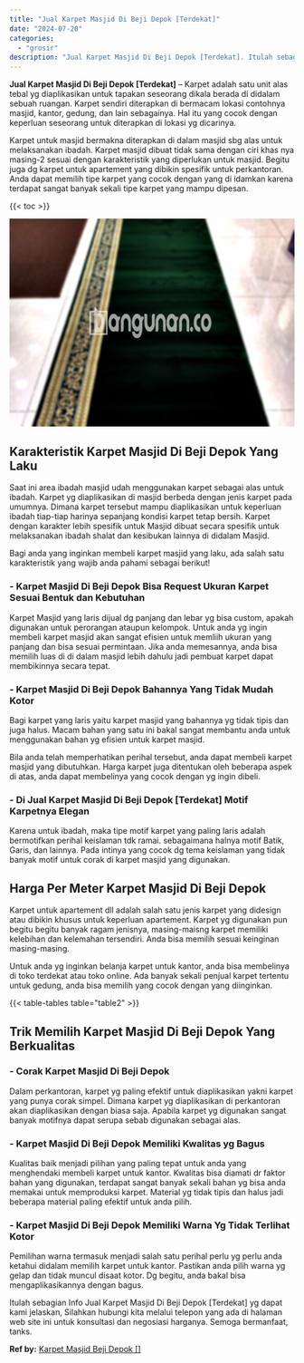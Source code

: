 ```yaml
---
title: "Jual Karpet Masjid Di Beji Depok [Terdekat]"
date: "2024-07-20"
categories: 
  - "grosir"
description: "Jual Karpet Masjid Di Beji Depok [Terdekat]. Itulah sebagian Info Jual Karpet Masjid Di Beji Depok [Terdekat] yg dapat kami jelaskan, Silahkan hubungi kita..."
---
```


**Jual Karpet Masjid Di Beji Depok \[Terdekat\]** – Karpet adalah satu unit alas tebal yg diaplikasikan untuk tapakan seseorang dikala berada di didalam sebuah ruangan. Karpet sendiri diterapkan di bermacam lokasi contohnya masjid, kantor, gedung, dan lain sebagainya. Hal itu yang cocok dengan keperluan seseorang untuk diterapkan di lokasi yg dicarinya.

Karpet untuk masjid bermakna diterapkan di dalam masjid sbg alas untuk melaksanakan ibadah. Karpet masjid dibuat tidak sama dengan ciri khas nya masing-2 sesuai dengan karakteristik yang diperlukan untuk masjid. Begitu juga dg karpet untuk apartement yang dibikin spesifik untuk perkantoran. Anda dapat memilih tipe karpet yang cocok dengan yang di idamkan karena terdapat sangat banyak sekali tipe karpet yang mampu dipesan.

{{< toc >}}

![Jual Karpet Masjid Di Beji Depok [Terdekat]](/images/grosir-karpet-murah-51.png)

## Karakteristik Karpet Masjid Di Beji Depok Yang Laku

Saat ini area ibadah masjid udah menggunakan karpet sebagai alas untuk ibadah. Karpet yg diaplikasikan di masjid berbeda dengan jenis karpet pada umumnya. Dimana karpet tersebut mampu diaplikasikan untuk keperluan ibadah tiap-tiap harinya sepanjang kondisi karpet tetap bersih. Karpet dengan karakter lebih spesifik untuk Masjid dibuat secara spesifik untuk melaksanakan ibadah shalat dan kesibukan lainnya di didalam Masjid.

Bagi anda yang inginkan membeli karpet masjid yang laku, ada salah satu karakteristik yang wajib anda pahami sebagai berikut!

### \- Karpet Masjid Di Beji Depok Bisa Request Ukuran Karpet Sesuai Bentuk dan Kebutuhan

Karpet Masjid yang laris dijual dg panjang dan lebar yg bisa custom, apakah digunakan untuk perorangan ataupun kelompok. Untuk anda yg ingin membeli karpet masjid akan sangat efisien untuk memliih ukuran yang panjang dan bisa sesuai permintaan. Jika anda memesannya, anda bisa memilih luas di di dalam masjid lebih dahulu jadi pembuat karpet dapat membikinnya secara tepat.

### \- Karpet Masjid Di Beji Depok Bahannya Yang Tidak Mudah Kotor

Bagi karpet yang laris yaitu karpet masjid yang bahannya yg tidak tipis dan juga halus. Macam bahan yang satu ini bakal sangat membantu anda untuk menggunakan bahan yg efisien untuk karpet masjid.

Bila anda telah memperhatikan perihal tersebut, anda dapat membeli karpet masjid yang dibutuhkan. Harga karpet juga ditentukan oleh beberapa aspek di atas, anda dapat membelinya yang cocok dengan yg ingin dibeli.

### \- Di Jual Karpet Masjid Di Beji Depok \[Terdekat\] Motif Karpetnya Elegan

Karena untuk ibadah, maka tipe motif karpet yang paling laris adalah bermotifkan perihal keislaman tdk ramai. sebagaimana halnya motif Batik, Garis, dan lainnya. Pada intinya yang cocok dg tema keislaman yang tidak banyak motif untuk corak di karpet masjid yang digunakan.

## Harga Per Meter Karpet Masjid Di Beji Depok

Karpet untuk apartement dll adalah salah satu jenis karpet yang didesign atau dibikin khusus untuk keperluan apartement. Karpet yg digunakan pun begitu begitu banyak ragam jenisnya, masing-maisng karpet memiliki kelebihan dan kelemahan tersendiri. Anda bisa memilih sesuai keinginan masing-masing.

Untuk anda yg inginkan belanja karpet untuk kantor, anda bisa membelinya di toko terdekat atau toko online. Ada banyak sekali penjual karpet tertentu untuk gedung, anda bisa memilih yang cocok dengan yang diinginkan.

{{< table-tables table="table2" >}}

## Trik Memilih Karpet Masjid Di Beji Depok Yang Berkualitas

### \- Corak Karpet Masjid Di Beji Depok

Dalam perkantoran, karpet yg paling efektif untuk diaplikasikan yakni karpet yang punya corak simpel. Dimana karpet yg diaplikasikan di perkantoran akan diaplikasikan dengan biasa saja. Apabila karpet yg digunakan sangat banyak motifnya dapat serupa sebab digunakan sebagai alas.

### \- Karpet Masjid Di Beji Depok Memiliki Kwalitas yg Bagus

Kualitas baik menjadi pilihan yang paling tepat untuk anda yang menghendaki membeli karpet untuk kantor. Kwalitas bisa diamati dr faktor bahan yang digunakan, terdapat sangat banyak sekali bahan yg bisa anda memakai untuk memproduksi karpet. Material yg tidak tipis dan halus jadi beberapa material paling efektif untuk anda pilih.

### \- Karpet Masjid Di Beji Depok Memiliki Warna Yg Tidak Terlihat Kotor

Pemilihan warna termasuk menjadi salah satu perihal perlu yg perlu anda ketahui didalam memilih karpet untuk kantor. Pastikan anda pilih warna yg gelap dan tidak muncul disaat kotor. Dg begitu, anda bakal bisa mengaplikasikannya dengan bagus.

Itulah sebagian Info Jual Karpet Masjid Di Beji Depok \[Terdekat\] yg dapat kami jelaskan, Silahkan hubungi kita melalui telepon yang ada di halaman web site ini untuk konsultasi dan negosiasi harganya. Semoga bermanfaat, tanks.

**Ref by:**  [Karpet Masjid Beji Depok []](https://id.wikipedia.org/wiki/Karpet)
